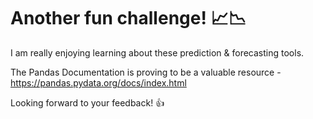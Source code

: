 # Another fun challenge! 📈📉

I am really enjoying learning about these prediction & forecasting tools.

The Pandas Documentation is proving to be a valuable resource - https://pandas.pydata.org/docs/index.html

Looking forward to your feedback! 👍